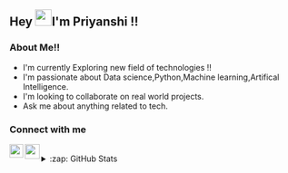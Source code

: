 ## Hey <img src="https://github.com/TheDudeThatCode/TheDudeThatCode/blob/master/Assets/Hi.gif" width="29px">I'm Priyanshi !!

### About Me!!

- I'm currently Exploring new field of technologies !!
- I'm passionate about Data science,Python,Machine learning,Artifical Intelligence.
- I'm looking to collaborate on real world projects.
- Ask me about anything related to tech.

### Connect with me
<a href="https://www.linkedin.com/in/priyanshipatel248/">
  <img align="left" width="24px" src="https://cdn.jsdelivr.net/npm/simple-icons@v3/icons/linkedin.svg"  />
</a>
<a href="https://www.linkedin.com/in/priyanshipatel248/">
  <img align="left" width="26px" src="https://cdn.jsdelivr.net/npm/simple-icons@v3/icons/medium.svg" />
</a>

<br/>

<details>
  
  <summary>:zap: GitHub Stats</summary>

  <img align="left" alt="priyanshi's GitHub Stats" src="https://github-readme-stats.codestackr.vercel.app/api?username=priyanshipatel248&show_icons=true&hide_border=true" />

</details>

